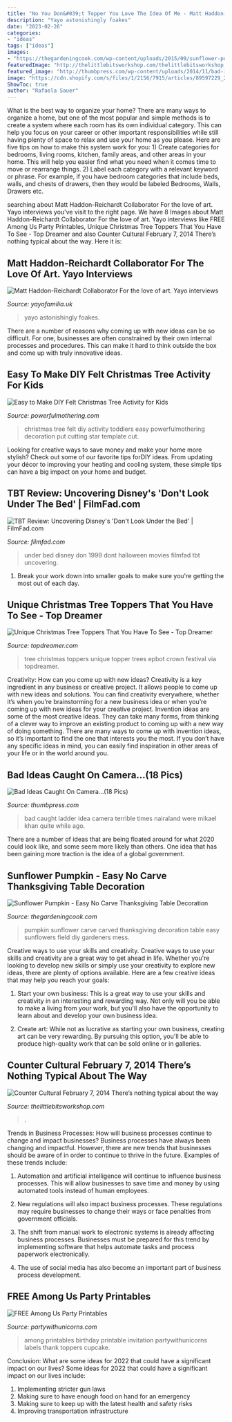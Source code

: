 ```yaml
---
title: "No You Don&#039;t Topper You Love The Idea Of Me - Matt Haddon-reichardt Collaborator For The Love Of Art. Yayo Interviews"
description: "Yayo astonishingly foakes"
date: "2023-02-26"
categories:
- "ideas"
tags: ["ideas"]
images:
- "https://thegardeningcook.com/wp-content/uploads/2015/09/sunflower-pumpkin-1.jpg"
featuredImage: "http://thelittlebitsworkshop.com/thelittlebitsworkshop.com/Resources/Archive_files/shapeimage_26.png"
featured_image: "http://thumbpress.com/wp-content/uploads/2014/11/bad-idea-ladder.jpg"
image: "https://cdn.shopify.com/s/files/1/2156/7915/articles/89597229_219357312539775_6697780260051615744_n_1339x1388.jpg?v=1584053379"
ShowToc: true
author: "Rafaela Sauer"
---
```



What is the best way to organize your home?
There are many ways to organize a home, but one of the most popular and simple methods is to create a system where each room has its own individual category. This can help you focus on your career or other important responsibilities while still having plenty of space to relax and use your home as you please. Here are five tips on how to make this system work for you: 1) Create categories for bedrooms, living rooms, kitchen, family areas, and other areas in your home. This will help you easier find what you need when it comes time to move or rearrange things. 2) Label each category with a relevant keyword or phrase. For example, if you have bedroom categories that include beds, walls, and chests of drawers, then they would be labeled Bedrooms, Walls, Drawers etc.

	

		
searching about Matt Haddon-Reichardt Collaborator For the love of art. Yayo interviews you've visit to the right page. We have 8 Images about Matt Haddon-Reichardt Collaborator For the love of art. Yayo interviews like FREE Among Us Party Printables, Unique Christmas Tree Toppers That You Have To See - Top Dreamer and also Counter Cultural February 7, 2014 There’s nothing typical about the way. Here it is:
		
    
## Matt Haddon-Reichardt Collaborator For The Love Of Art. Yayo Interviews

<img loading=lazy src="https://cdn.shopify.com/s/files/1/2156/7915/articles/89597229_219357312539775_6697780260051615744_n_1339x1388.jpg?v=1584053379" onerror="this.onerror=null;this.src='https://tse1.mm.bing.net/th?id=OIP.9JpY8Q5_LDHLtkCOS-yWfgHaHr&amp;pid=15.1';" alt="Matt Haddon-Reichardt Collaborator For the love of art. Yayo interviews">

_Source: yayofamilia.uk_

>yayo astonishingly foakes. 

	

There are a number of reasons why coming up with new ideas can be so difficult. For one, businesses are often constrained by their own internal processes and procedures. This can make it hard to think outside the box and come up with truly innovative ideas.

    
## Easy To Make DIY Felt Christmas Tree Activity For Kids

<img loading=lazy src="http://www.powerfulmothering.com/wp-content/uploads/2016/11/make-felt-christmas-tree-for-toddlers-1.jpg" onerror="this.onerror=null;this.src='https://tse3.mm.bing.net/th?id=OIP.sjT65n0PKdYB7EmMvMTxWAHaLH&amp;pid=15.1';" alt="Easy to Make DIY Felt Christmas Tree Activity for Kids">

_Source: powerfulmothering.com_

>christmas tree felt diy activity toddlers easy powerfulmothering decoration put cutting star template cut. 

	

Looking for creative ways to save money and make your home more stylish? Check out some of our favorite tips forDIY ideas. From updating your décor to improving your heating and cooling system, these simple tips can have a big impact on your home and budget.

    
## TBT Review: Uncovering Disney&#039;s &#039;Don&#039;t Look Under The Bed&#039; | FilmFad.com

<img loading=lazy src="http://www.filmfad.com/wp-content/uploads/2015/10/Dont-look-under-the-bed-disney-filmfad.com_.jpg" onerror="this.onerror=null;this.src='https://tse1.mm.bing.net/th?id=OIP.hsDipPoWYiuY7JdebHJp8gHaLJ&amp;pid=15.1';" alt="TBT Review: Uncovering Disney&#039;s &#039;Don&#039;t Look Under the Bed&#039; | FilmFad.com">

_Source: filmfad.com_

>under bed disney don 1999 dont halloween movies filmfad tbt uncovering. 

	

1. Break your work down into smaller goals to make sure you're getting the most out of each day. 

    
## Unique Christmas Tree Toppers That You Have To See - Top Dreamer

<img loading=lazy src="https://topdreamer.com/wp-content/uploads/2015/12/FrozenTree-618x1024.jpg" onerror="this.onerror=null;this.src='https://tse2.mm.bing.net/th?id=OIP.Qu-V_tSy7vGhpyUFd_kaPwHaMR&amp;pid=15.1';" alt="Unique Christmas Tree Toppers That You Have To See - Top Dreamer">

_Source: topdreamer.com_

>tree christmas toppers unique topper trees epbot crown festival via topdreamer. 

	

Creativity: How can you come up with new ideas?
Creativity is a key ingredient in any business or creative project. It allows people to come up with new ideas and solutions. You can find creativity everywhere, whether it’s when you’re brainstorming for a new business idea or when you’re coming up with new ideas for your creative project.
Invention ideas are some of the most creative ideas. They can take many forms, from thinking of a clever way to improve an existing product to coming up with a new way of doing something. There are many ways to come up with invention ideas, so it’s important to find the one that interests you the most. If you don’t have any specific ideas in mind, you can easily find inspiration in other areas of your life or in the world around you.

    
## Bad Ideas Caught On Camera…(18 Pics)

<img loading=lazy src="http://thumbpress.com/wp-content/uploads/2014/11/bad-idea-ladder.jpg" onerror="this.onerror=null;this.src='https://tse3.mm.bing.net/th?id=OIP.dIp_ryejIk5ZIYCfwIRN3AHaKX&amp;pid=15.1';" alt="Bad Ideas Caught On Camera…(18 Pics)">

_Source: thumbpress.com_

>bad caught ladder idea camera terrible times nairaland were mikael khan quite while ago. 

	

There are a number of ideas that are being floated around for what 2020 could look like, and some seem more likely than others. One idea that has been gaining more traction is the idea of a global government.

    
## Sunflower Pumpkin - Easy No Carve Thanksgiving Table Decoration

<img loading=lazy src="https://thegardeningcook.com/wp-content/uploads/2015/09/sunflower-pumpkin-1.jpg" onerror="this.onerror=null;this.src='https://tse1.mm.bing.net/th?id=OIP.drScmrJimCumtrs4sgs68wHaKc&amp;pid=15.1';" alt="Sunflower Pumpkin - Easy No Carve Thanksgiving Table Decoration">

_Source: thegardeningcook.com_

>pumpkin sunflower carve carved thanksgiving decoration table easy sunflowers field diy gardeners mess. 

	

Creative ways to use your skills and creativity.
Creative ways to use your skills and creativity are a great way to get ahead in life. Whether you're looking to develop new skills or simply use your creativity to explore new ideas, there are plenty of options available. Here are a few creative ideas that may help you reach your goals:
1. Start your own business: This is a great way to use your skills and creativity in an interesting and rewarding way. Not only will you be able to make a living from your work, but you'll also have the opportunity to learn about and develop your own business idea.

2. Create art: While not as lucrative as starting your own business, creating art can be very rewarding. By pursuing this option, you'll be able to produce high-quality work that can be sold online or in galleries.


    
## Counter Cultural February 7, 2014 There’s Nothing Typical About The Way

<img loading=lazy src="http://thelittlebitsworkshop.com/thelittlebitsworkshop.com/Resources/Archive_files/shapeimage_26.png" onerror="this.onerror=null;this.src='https://tse3.mm.bing.net/th?id=OIP.q_40TRM4m9FPZv3kYp-eBQAAAA&amp;pid=15.1';" alt="Counter Cultural February 7, 2014 There’s nothing typical about the way">

_Source: thelittlebitsworkshop.com_

>. 

	

Trends in Business Processes: How will business processes continue to change and impact businesses?
Business processes have always been changing and impactful. However, there are new trends that businesses should be aware of in order to continue to thrive in the future. Examples of these trends include:
1. Automation and artificial intelligence will continue to influence business processes. This will allow businesses to save time and money by using automated tools instead of human employees.

2. New regulations will also impact business processes. These regulations may require businesses to change their ways or face penalties from government officials.

3. The shift from manual work to electronic systems is already affecting business processes. Businesses must be prepared for this trend by implementing software that helps automate tasks and process paperwork electronically.

4. The use of social media has also become an important part of business process development.

    
## FREE Among Us Party Printables

<img loading=lazy src="https://partywithunicorns.com/wp-content/uploads/2020/11/Free-Among-Us-Party-Printables.jpg" onerror="this.onerror=null;this.src='https://tse3.mm.bing.net/th?id=OIP.DEKQZe0ZNqUwFU0efJrtsAHaFj&amp;pid=15.1';" alt="FREE Among Us Party Printables">

_Source: partywithunicorns.com_

>among printables birthday printable invitation partywithunicorns labels thank toppers cupcake. 

	

Conclusion: What are some ideas for 2022 that could have a significant impact on our lives?
Some ideas for 2022 that could have a significant impact on our lives include: 
1. Implementing stricter gun laws 
2. Making sure to have enough food on hand for an emergency 
3. Making sure to keep up with the latest health and safety risks 
4. Improving transportation infrastructure 


